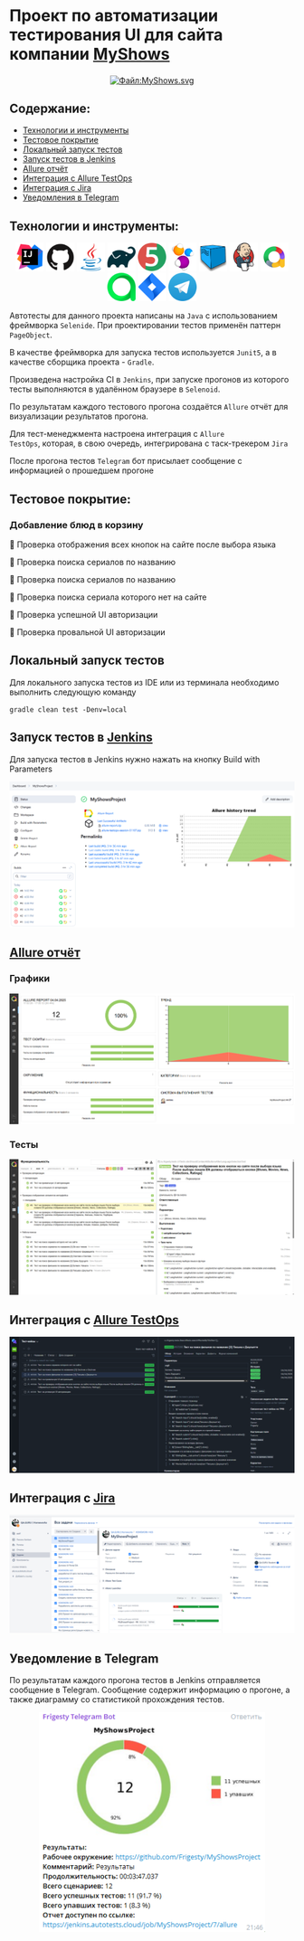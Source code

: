 # Проект по автоматизации тестирования UI для сайта компании [MyShows](https://dodopizza.ru/)
<p align="center"><a href="https://myshows.me/"><img src="https://pm1.aminoapps.com/7596/ad90d85965aa7b2a4a6ec86b25af0044e6335879r1-512-512v2_00.jpg" align="center" width="200" height="200"  alt="Файл:MyShows.svg"/></a></p>

## Содержание:

- [Технологии и инструменты](#tools)
- [Тестовое покрытие](#cases)
- [Локальный запуск тестов](#localrun)
- [Запуск тестов в Jenkins](#remoterun)
- [Allure отчёт](#report)
- [Интеграция с Allure TestOps](#testops)
- [Интеграция с Jira](#jira)
- [Уведомления в Telegram](#telegram)

<a id="tools"></a>

## Технологии и инструменты:

<div align="center">
<a href="https://www.jetbrains.com/idea/"><img alt="InteliJ IDEA" height="50" src="src/images/icons/intellij-original.svg" width="50"/></a>
<a href="https://github.com/"><img alt="GitHub" height="50" src="src/images/icons/github-original.svg" width="50"/></a>  
<a href="https://www.java.com/"><img alt="Java" height="50" src="src/images/icons/java-original.svg" width="50"/></a>
<a href="https://gradle.org/"><img alt="Gradle" height="50" src="src/images/icons/gradle-original.svg" width="50"/></a>  
<a href="https://junit.org/junit5/"><img alt="JUnit 5" height="50" src="src/images/icons/junit-original.svg" width="50"/></a>
<a href="https://selenide.org/"><img alt="Selenide" height="50" src="src/images/icons/selenide-logo-big.png" width="50"/></a>
<a href="https://aerokube.com/selenoid/"><img alt="Selenoid" height="50" src="src/images/icons/selenoid.png" width="50"/></a>
<a href="https://www.jenkins.io/"><img alt="Jenkins" height="50" src="src/images/icons/jenkins-original.svg" width="50"/></a>
<a href="https://github.com/allure-framework/"><img alt="Allure Report" height="50" src="src/images/icons/allureReports.png" width="50"/></a>
<a href="https://qameta.io/"><img alt="Allure TestOps" height="50" src="src/images/icons/allureTestops.svg" width="50"/></a>
<a href="https://www.atlassian.com/software/jira"><img alt="Jira" height="50" src="src/images/icons/jira.webp" width="50"/></a>  
<a href="https://telegram.org/"><img alt="Telegram" height="50" src="src/images/icons/telegram.webp" width="50"/></a>
</div>

<p></p>

Автотесты для данного проекта написаны на <code>Java</code> с использованием фреймворка <code>Selenide</code>. При проектировании тестов применён паттерн <code>PageObject</code>.

В качестве фреймворка для запуска тестов используется <code>Junit5</code>, а в качестве сборщика проекта - <code>Gradle</code>.

Произведена настройка CI в <code>Jenkins</code>, при запуске прогонов из которого тесты выполняются в удалённом браузере в <code>Selenoid</code>.

По результатам каждого тестового прогона создаётся <code>Allure</code> отчёт для визуализации результатов прогона.

Для тест-менеджмента настроена интеграция с <code>Allure TestOps</code>, которая, в свою очередь, интегрирована с таск-трекером <code>Jira</code>

После прогона тестов <code>Telegram</code> бот присылает сообщение с информацией о прошедшем прогоне

<a id="cases"></a>

## Тестовое покрытие:
### Добавление блюд в корзину
🔎 Проверка отображения всех кнопок на сайте после выбора языка

🔎 Проверка поиска сериалов по названию

🔎 Проверка поиска сериалов по названию

🔎 Проверка поиска сериала которого нет на сайте

🔎 Проверка успешной UI авторизации

🔎 Проверка провальной UI авторизации


<a id="localrun"></a>

## Локальный запуск тестов
Для локального запуска тестов из IDE или из терминала необходимо выполнить следующую команду

```
gradle clean test -Denv=local
```

<a id="remoterun"></a>

## Запуск тестов в [Jenkins](https://jenkins.autotests.cloud/job/C27-przh17-WebTests_unit23/)
Для запуска тестов в Jenkins нужно нажать на кнопку Build with Parameters

<p align="center">
<img src="src/images/screenshots/jenkins-screen.png">
</p>

<a id="report"></a>

## [Allure отчёт](https://jenkins.autotests.cloud/job/C27-przh17-WebTests_unit23/allure/)
### Графики

<p align="center">
<img src="src/images/screenshots/allureReports-graphs.png">
</p>

### Тесты

<p align="center">
<img src="src/images/screenshots/allureReports-tests.png">
</p>

<a id="testops"></a>

## Интеграция с [Allure TestOps](https://allure.autotests.cloud/project/4381/test-cases?treeId=0)

<p align="center">
<img src="src/images/screenshots/allureTestops.png">
</p>

<a id="jira"></a>

## Интеграция с [Jira](https://jira.autotests.cloud/browse/HOMEWORK-1332)

<p align="center">
<img src="src/images/screenshots/jira-screen.png">
</p>

<a id="telegram"></a>

## Уведомление в Telegram

По результатам каждого прогона тестов в Jenkins отправляется сообщение в Telegram. Сообщение содержит информацию о прогоне, а также диаграмму со статистикой прохождения тестов.

<p align="center">
<img src="src/images/screenshots/telegram-screen.png" width="400">
</p>

<a id="video"></a>
